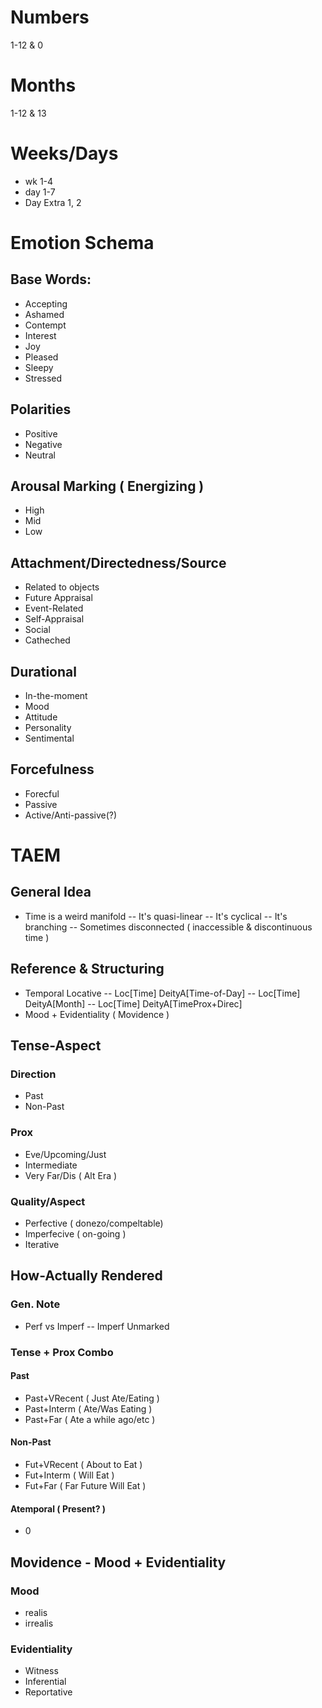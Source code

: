 # Numbers
1-12 & 0

# Months
1-12 & 13

# Weeks/Days
- wk 1-4
- day 1-7
- Day Extra 1, 2

# Emotion Schema
## Base Words:
  - Accepting
  - Ashamed
  - Contempt
  - Interest
  - Joy
  - Pleased
  - Sleepy
  - Stressed
## Polarities
  - Positive
  - Negative
  - Neutral
## Arousal Marking ( Energizing )
  - High
  - Mid
  - Low
## Attachment/Directedness/Source
  - Related to objects
  - Future Appraisal
  - Event-Related
  - Self-Appraisal
  - Social
  - Catheched
## Durational
  - In-the-moment
  - Mood
  - Attitude
  - Personality
  - Sentimental
## Forcefulness
  - Forecful
  - Passive
  - Active/Anti-passive(?)

# TAEM
## General Idea
- Time is a weird manifold
-- It's quasi-linear
-- It's cyclical
-- It's branching
-- Sometimes disconnected ( inaccessible & discontinuous time )
## Reference & Structuring
- Temporal Locative
-- Loc[Time] DeityA[Time-of-Day]
-- Loc[Time] DeityA[Month]
-- Loc[Time] DeityA[TimeProx+Direc]
- Mood + Evidentiality ( Movidence )
## Tense-Aspect
### Direction
- Past
- Non-Past
### Prox
- Eve/Upcoming/Just
- Intermediate
- Very Far/Dis ( Alt Era )
### Quality/Aspect
- Perfective ( donezo/compeltable)
- Imperfecive ( on-going )
- Iterative

## How-Actually Rendered
### Gen. Note
- Perf vs Imperf
-- Imperf Unmarked
### Tense + Prox Combo
#### Past
- Past+VRecent ( Just Ate/Eating )
- Past+Interm ( Ate/Was Eating )
- Past+Far ( Ate a while ago/etc )
#### Non-Past
- Fut+VRecent ( About to Eat )
- Fut+Interm ( Will Eat )
- Fut+Far ( Far Future Will Eat )
#### Atemporal ( Present? )
- 0
## Movidence - Mood + Evidentiality
### Mood
- realis
- irrealis
### Evidentiality
- Witness
- Inferential
- Reportative







#
